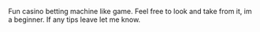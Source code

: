 Fun casino betting machine like game. Feel free to look and take from it, im a beginner. If any tips leave let me know.
